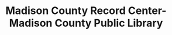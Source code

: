 ---
layout: repo
title: "Madison County Record Center-Madison County Public Library"
id: 10586
permalink: repos/10586/
---